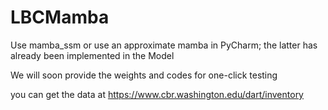 # LBCMamba
Use mamba_ssm or use an approximate mamba in PyCharm; the latter has already been implemented in the Model

We will soon provide the weights and codes for one-click testing

you can get the data at https://www.cbr.washington.edu/dart/inventory
